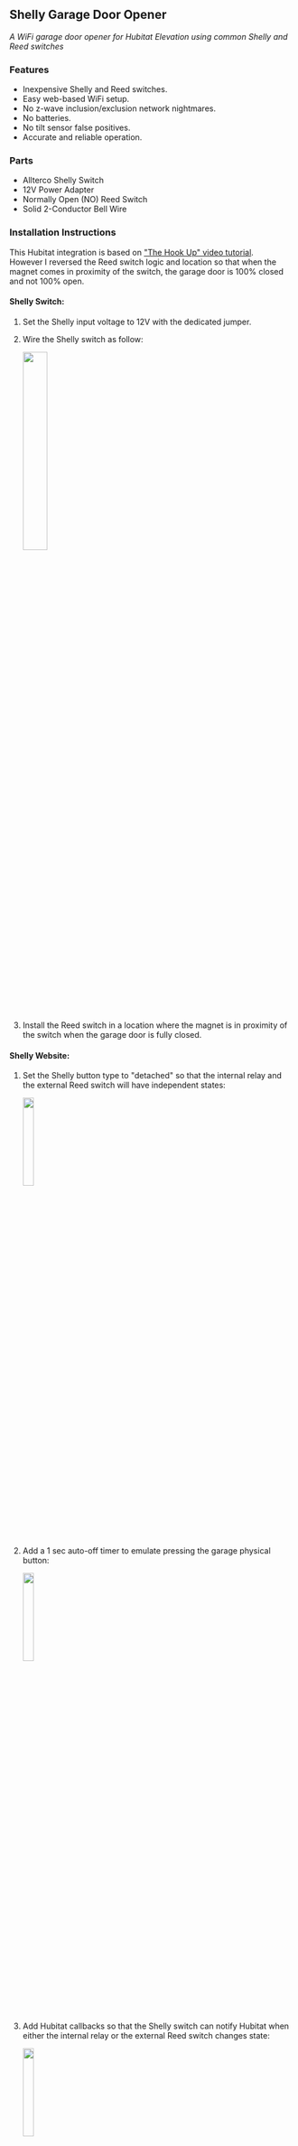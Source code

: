 ## Shelly Garage Door Opener
*A WiFi garage door opener for Hubitat Elevation using common Shelly and Reed switches*

### Features

- Inexpensive Shelly and Reed switches.
- Easy web-based WiFi setup.
- No z-wave inclusion/exclusion network nightmares.
- No batteries.
- No tilt sensor false positives.
- Accurate and reliable operation.

### Parts

- Allterco Shelly Switch
- 12V Power Adapter
- Normally Open (NO) Reed Switch
- Solid 2-Conductor Bell Wire

### Installation Instructions

This Hubitat integration is based on ["The Hook Up" video tutorial](https://www.youtube.com/watch?v=WEZUxXNiERQ).<br>
However I reversed the Reed switch logic and location so that when the magnet comes in proximity of the switch, the garage door is 100% closed and not 100% open.

#### Shelly Switch:

1.  Set the Shelly input voltage to 12V with the dedicated jumper.
2.  Wire the Shelly switch as follow:

    <img src="https://github.com/mircolino/shelly/raw/main/garage_door_opener/images/01_wiring.png" width="30%" height="30%">

3.  Install the Reed switch in a location where the magnet is in proximity of the switch when the garage door is fully closed.

#### Shelly Website:

1.  Set the Shelly button type to "detached" so that the internal relay and the external Reed switch will have independent states:

    <img src="https://github.com/mircolino/shelly/raw/main/garage_door_opener/images/02_detached.png" width="20%" height="20%">

2.  Add a 1 sec auto-off timer to emulate pressing the garage physical button:

    <img src="https://github.com/mircolino/shelly/raw/main/garage_door_opener/images/03_timer.png" width="20%" height="20%">

3.  Add Hubitat callbacks so that the Shelly switch can notify Hubitat when either the internal relay or the external Reed switch changes state:

    <img src="https://github.com/mircolino/shelly/raw/main/garage_door_opener/images/04_contact_on.png" width="20%" height="20%"><br>
    <img src="https://github.com/mircolino/shelly/raw/main/garage_door_opener/images/05_contact_off.png" width="20%" height="20%"><br>
    <img src="https://github.com/mircolino/shelly/raw/main/garage_door_opener/images/06_relay_on.png" width="20%" height="20%"><br>
    <img src="https://github.com/mircolino/shelly/raw/main/garage_door_opener/images/07_relay_off.png" width="20%" height="20%">

#### Hubitat Website:

1.  Add the Shelly Garage Door Opener [source code](https://https://raw.githubusercontent.com/mircolino/shelly/main/garage_door_opener/driver.groovy) to the Hubitat "Drivers Code" page.

2.  Create a new Virtual Device, select type: "Shelly Garage Door Opener" and press &lt;Save Device&gt;:

    <img src="https://github.com/mircolino/shelly/raw/main/garage_door_opener/images/08_new_device.png" width="30%" height="30%">

3.  Open the "Shelly Garage Door Opener" device page, enter the Shelly switch ip address or hostname, the login credentials (if any) and press &lt;Save Preferences&gt;:

    <img src="https://github.com/mircolino/shelly/raw/main/garage_door_opener/images/09_garage_door_device.png" width="30%" height="30%">

The Shelly Garage Door Opener and the Hubitat Integration should now be fully operational.

***

### Disclaimer

THE SOFTWARE IS PROVIDED "AS IS", WITHOUT WARRANTY OF ANY KIND, EXPRESS OR IMPLIED, INCLUDING BUT NOT LIMITED TO THE WARRANTIES OF MERCHANTABILITY, FITNESS FOR A PARTICULAR PURPOSE, TITLE AND NON-INFRINGEMENT. IN NO EVENT SHALL THE COPYRIGHT HOLDERS OR ANYONE DISTRIBUTING THE SOFTWARE BE LIABLE FOR ANY DAMAGES OR OTHER LIABILITY, WHETHER IN CONTRACT, TORT OR OTHERWISE, ARISING FROM, OUT OF OR IN CONNECTION WITH THE SOFTWARE OR THE USE OR OTHER DEALINGS IN THE SOFTWARE.
